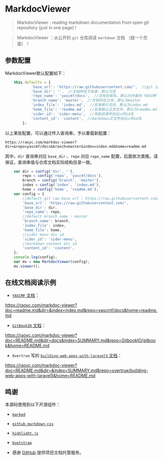 # MarkdocViewer

> MarkdocViewer : reading markdown documentation from open git repository (just in one page) !

> MarkdocViewer ：从公开的 `git` 仓库阅读 `markdown` 文档 （就一个页面）！


## 参数配置

MarkdocViewer默认配置如下：

```javascript
    this.defaults = {
            'base_url': 'https://raw.githubusercontent.com/',  //git 公共仓库 raw 基地址
            'base_dir': '',  //文档所在子目录，默认为空
            'repo_name': 'yascmf/docs',  //文档仓库名，默认为作者的 YASCMF 文档库
            'branch_name': 'master',  //文档所在分支，默认为master
            'index_file': 'index.md',  //目录索引文件，默认为index.md
            'home_file': 'readme.md',  //目录默认主页文件，默认为readme.md
            'sider_id': 'sider-menu',  //导航目录所在div的id名
            'content_id': 'content',  //markdown正文所在div的id名
        };
```

以上某些配置，可以通过传入查询串，予以重载新配置：

`https://raoyc.com/markdoc-viewer?dir=&repo=yascmf/docs&branch=master&index=index.md&home=readme.md`

其中，`dir` 查询串对应 `base_dir` 、`repo` 对应 `repo_name` 配置，后面依次类推。请保证，查询串值与仓库文档实际结构目录一致。

```javascript
    var dir = config('dir', ''),
        repo = config('repo', 'yascmf/docs'),
        branch = config('branch', 'master'),
        index = config('index', 'index.md'),
        home = config('home', 'readme.md');
    var config = {
        //default git raw base url : https://raw.githubusercontent.com/
        'base_url': 'https://raw.githubusercontent.com/',
        'base_dir': dir,
        'repo_name': repo,
        //default branch name : master
        'branch_name': branch,
        'index_file': index,
        'home_file': home,
        //sider menu div id
        'sider_id': 'sider-menu',
        //markdown content div id
        'content_id': 'content',
    };
    console.log(config);
    var mv = new MarkdocViewer(config);
    mv.viewer();
```

## 在线文档阅读示例

*   [`YASCMF` 文档](https://github.com/yascmf/docs)：

https://raoyc.com/markdoc-viewer?doc=readme.md&dir=&index=index.md&repo=yascmf/docs&home=readme.md


*   [`GitBookIO` 文档](https://github.com/GitbookIO/gitbook/docs)：

https://raoyc.com/markdoc-viewer?doc=README.md&dir=docs&index=SUMMARY.md&repo=GitbookIO/gitbook&home=README.md

*   `Overtrue` 写的 [`building-web-apps-with-laravel5` 文档](https://github.com/overtrue/building-web-apps-with-laravel5)：

https://raoyc.com/markdoc-viewer?doc=README.md&dir=&index=SUMMARY.md&repo=overtrue/building-web-apps-with-laravel5&home=README.md

## 鸣谢

本源码使用到以下开源组件：

- [`marked`](https://github.com/chjj/marked)

- [`github-markdown-css`](https://github.com/sindresorhus/github-markdown-css)

- [`highlight.js`](https://highlightjs.org/)

- [`bootstrap`](http://getbootstrap.com/)

- 感谢 [GitHub](https://github.com) 提供项目文档托管服务。